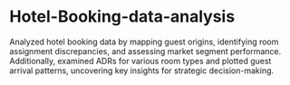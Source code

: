 # Hotel-Booking-data-analysis
Analyzed hotel booking data by mapping guest origins, identifying room assignment discrepancies, and assessing market segment performance. Additionally, examined ADRs for various room types and plotted guest arrival patterns, uncovering key insights for strategic decision-making.
